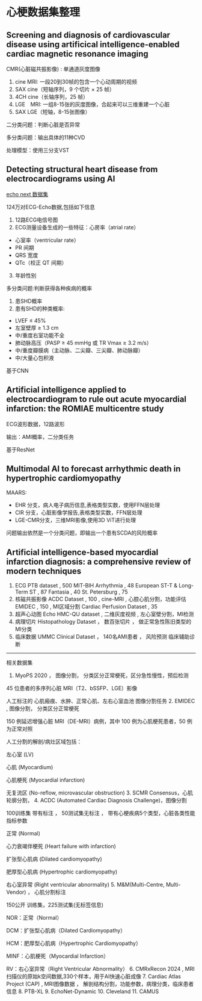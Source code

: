 # 心梗数据集整理

## Screening and diagnosis of cardiovascular disease using artificical intelligence-enabled cardiac magnetic resonance imaging

CMR(心脏磁共振影像) : 单通道灰度图像

1. cine MRI: 一段20到30帧的包含一个心动周期的视频
  1. SAX cine（短轴序列，9 个切片 × 25 帧）
  2. 4CH cine（长轴序列，25 帧）
2. LGE　MRI: 一组8-15张的灰度图像，合起来可以三维重建一个心脏
  1. SAX LGE（短轴，8-15张图像） 

二分类问题：判断心脏是否异常

多分类问题：输出具体的11种CVD

处理模型：使用三分支VST

## Detecting structural heart disease from electrocardiograms using AI

[echo next 数据集](https://physionet.org/content/echonext/1.1.0/)

124万对ECG-Echo数据,包括如下信息

1. 12路ECG电信号图
2. ECG测量设备生成的一些特征：心房率（atrial rate）
 - 心室率（ventricular rate）
 - PR 间期
 - QRS 宽度
 - QTc（校正 QT 间期）
3. 年龄性别

多分类问题:判断获得各种疾病的概率
1. 患SHD概率
2. 患有SHD的种类概率:
  - LVEF ≤ 45%
  - 左室壁厚 ≥ 1.3 cm
  - 中/重度右室功能不全
  - 肺动脉高压（PASP ≥ 45 mmHg 或 TR Vmax ≥ 3.2 m/s）
  - 中/重度瓣膜病（主动脉、二尖瓣、三尖瓣、肺动脉瓣）
  - 中/大量心包积液

基于CNN

## Artificial intelligence applied to electrocardiogram to rule out acute myocardial infarction: the ROMIAE multicentre study

ECG波形数据，12路波形

输出：AMI概率，二分类任务

基于ResNet

## Multimodal AI to forecast arrhythmic death in hypertrophic cardiomyopathy

MAARS:
  - EHR 分支，病人电子病历信息,表格类型实数，使用FFN层处理
  - CIR 分支，心脏影像学报告,表格类型实数，FFN层处理
  - LGE-CMR分支，三维MRI影像,使用3D ViT进行处理

问题输出依然是一个分类问题，即输出一个患有SCDA的风险概率

## Artificial intelligence-based myocardial infarction diagnosis: a comprehensive review of modern techniques

1. ECG
PTB dataset , 500
MIT-BIH Arrhythmia , 48
European ST-T & Long-Term ST , 87
Fantasia , 40
St. Petersburg , 75
2. 核磁共振影像
ACDC Dataset , 100 , cine-MRI , 心腔心肌分割，功能评估
EMIDEC , 150 , MI区域分割
Cardiac Perfusion Dataset , 35
3. 超声心动图 Echo
HMC-QU dataset , 二维灰度视频 , 左心室壁分割，MI检测
4. 病理切片
Histopathology Dataset ， 数百张切片 ， 做正常急性陈旧类型的MI分类
5. 临床数据
UMMC Clinical Dataset ， 140名AMI患者 ， 风险预测 临床辅助诊断

---

相关数据集

1. MyoPS 2020 ， 图像分割， 分类区分正常梗死，区分急性慢性，预后检测

45 位患者的多序列心脏 MRI（T2、bSSFP、LGE）影像

人工标注的 心肌瘢痕、水肿、正常心肌、左右心室血池 图像分割任务
2. EMIDEC , 图像分割， 分类区分正常梗死

150 例延迟增强心脏 MRI（DE-MRI）病例，其中 100 例为心肌梗死患者，50 例为正常对照

人工分割的解剖/病灶区域包括：

左心室 (LV)

心肌 (Myocardium)

心肌梗死 (Myocardial infarction)

无复流区 (No-reflow, microvascular obstruction)
3. SCMR Consensus，心肌轮廓分割，
4. ACDC (Automated Cardiac Diagnosis Challenge)，图像分割

100训练集 带有标注 ， 50测试集无标注 ， 带有心梗疾病5个类型，心脏各类性能指标参数

正常 (Normal)

心力衰竭伴梗死 (Heart failure with infarction)

扩张型心肌病 (Dilated cardiomyopathy)

肥厚型心肌病 (Hypertrophic cardiomyopathy)

右心室异常 (Right ventricular abnormality)
5. M&M(Multi-Centre, Multi-Vendor) ， 心肌分割标注

150公开 训练集，225测试集(无标签信息)

NOR：正常（Normal）

DCM：扩张型心肌病（Dilated Cardiomyopathy）

HCM：肥厚型心肌病（Hypertrophic Cardiomyopathy）

MINF：心肌梗死（Myocardial Infarction）

RV：右心室异常（Right Ventricular Abnormality）
6. CMRxRecon 2024 , MRI扫描仪的原始k空间数据,330个样本，用于AI快速心脏成像
7. Cardiac Atlas Project (CAP) , MRI图像数据 ， 解剖结构分割，功能参数，病理分类，临床患者信息
8. PTB-XL
9. EchoNet-Dynamic
10. Cleveland
11. CAMUS